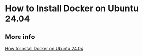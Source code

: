 # How to Install Docker on Ubuntu 24.04

## More info

[How to Install Docker on Ubuntu 24.04](https://docs.vultr.com/how-to-install-docker-on-ubuntu-24-04)
